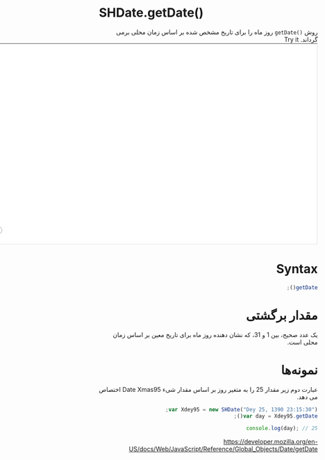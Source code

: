 # SHDate.getDate()

<div dir="rtl" style="text-align: right;">
روش <code dir="ltr">getDate()</code> روز ماه را برای تاریخ مشخص شده بر اساس زمان محلی برمی گرداند.
Try it

<iframe style="width: 830px; height: 460px;" src="/SHDateTime-js/examples/live.html?function=getDate" title="MDN Web Docs Interactive Example" loading="lazy"></iframe>
<br/>

# Syntax

```js
getDate();
```

<div dir="rtl" style="text-align: right;">

# مقدار برگشتی

یک عدد صحیح، بین 1 و 31، که نشان دهنده روز ماه برای تاریخ معین بر اساس زمان محلی است.

# نمونه‌ها

عبارت دوم زیر مقدار 25 را به متغیر روز بر اساس مقدار شیء Date Xmas95 اختصاص می دهد.

</div>

```js
var Xdey95 = new SHDate("Dey 25, 1390 23:15:30");
var day = Xdey95.getDate();

console.log(day); // 25
```

https://developer.mozilla.org/en-US/docs/Web/JavaScript/Reference/Global_Objects/Date/getDate
